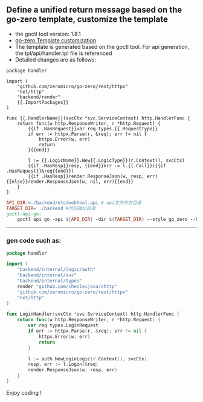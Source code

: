 ## Define a unified return message based on the go-zero template, customize the template

- the goctl tool version: 1.8.1
- [go-zero Template customization](https://go-zero.dev/docs/tutorials/customization/template)
- The template is generated based on the goctl tool. For api generation, the tpl/api/handler.tpl file is referenced
- Detailed changes are as follows:

```text
package handler

import (
    "github.com/zeromicro/go-zero/rest/httpx"
    "net/http"
    "backend/render" 
    {{.ImportPackages}}
)

func {{.HandlerName}}(svcCtx *svc.ServiceContext) http.HandlerFunc {
    return func(w http.ResponseWriter, r *http.Request) {
        {{if .HasRequest}}var req types.{{.RequestType}}
        if err := httpx.Parse(r, &req); err != nil {
            httpx.Error(w, err)
            return
        }{{end}}

        l := {{.LogicName}}.New{{.LogicType}}(r.Context(), svcCtx)
        {{if .HasResp}}resp, {{end}}err := l.{{.Call}}({{if .HasRequest}}&req{{end}})
        {{if .HasResp}}render.ResponseJson(w, resp, err){{else}}render.ResponseJson(w, nil, err){{end}}
    }
}
```

```makefile
API_DIR:=./backend/etcdwebtool.api # api文件所在目录
TARGET_DIR= ./backend #代码输出目录
goctl-api-go:
	goctl api go -api ${API_DIR} -dir ${TARGET_DIR} --style go_zero --home=./tpl
```

---

### gen code such as:

```go
package handler

import (
	"backend/internal/logic/auth"
	"backend/internal/svc"
	"backend/internal/types"
	render "github.com/chenleijava/xhttp"
	"github.com/zeromicro/go-zero/rest/httpx"
	"net/http"
)

func LoginHandler(svcCtx *svc.ServiceContext) http.HandlerFunc {
	return func(w http.ResponseWriter, r *http.Request) {
		var req types.LoginRequest
		if err := httpx.Parse(r, &req); err != nil {
			httpx.Error(w, err)
			return
		}

		l := auth.NewLoginLogic(r.Context(), svcCtx)
		resp, err := l.Login(&req)
		render.ResponseJson(w, resp, err)
	}
}
```

Enjoy coding !